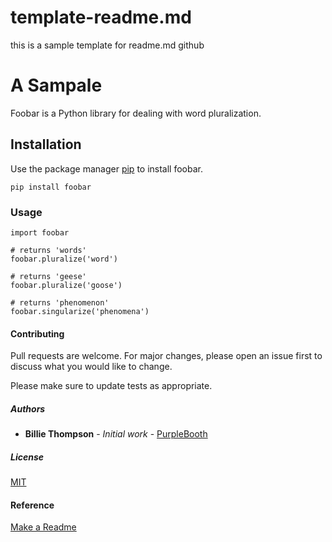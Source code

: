 # template-readme.md
this is a sample template for readme.md github

# A Sampale

Foobar is a Python library for dealing with word pluralization.

## Installation

Use the package manager [pip](https://pip.pypa.io/en/stable/) to install foobar.

```
pip install foobar
```

### Usage

```
import foobar

# returns 'words'
foobar.pluralize('word')

# returns 'geese'
foobar.pluralize('goose')

# returns 'phenomenon'
foobar.singularize('phenomena')
```

#### Contributing
Pull requests are welcome. For major changes, please open an issue first to discuss what you would like to change.

Please make sure to update tests as appropriate.

##### Authors

* **Billie Thompson** - *Initial work* - [PurpleBooth](https://github.com/PurpleBooth)

##### License
[MIT](https://choosealicense.com/licenses/mit/)

#### Reference
[Make a Readme](https://www.makeareadme.com)
